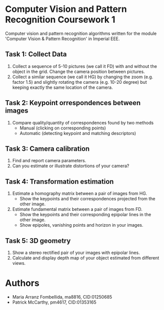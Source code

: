 #  Computer Vision and Pattern Recognition Coursework 1

Computer vision and pattern recognition algorithms written for the module 'Computer Vision & Pattern Recognition' in Imperial EEE.

## Task 1: Collect Data
1. Collect a sequence of 5-10 pictures (we call it FD) with and without the object in the grid. Change the camera position between pictures.
2. Collect a similar sequence (we call it HG) by changing the zoom (e.g. factor 1.5) and slightly rotating the camera (e.g. 10-20 degree) but keeping exactly the same location
of the camera.

## Task 2: Keypoint orrespondences between images
1. Compare quality/quantity of correspondences found by two methods
    - Manual (clicking on corresponding points)
    - Automatic (detecting keypoint and matching descriptors)

## Task 3: Camera calibration
1. Find and report camera parameters.
2. Can you estimate or illustrate distortions of your camera?

## Task 4: Transformation estimation
1. Estimate a homography matrix between a pair of images from HG.
    - Show the keypoints and their correspondences projected from the other image.
2. Estimate fundamental matrix between a pair of images from FD.
    - Show the keypoints and their corresponding epipolar lines in the other image.
    - Show epipoles, vanishing points and horizon in your images.
   
## Task 5: 3D geometry
1. Show a stereo rectified pair of your images with epipolar lines.
2. Calculate and display depth map of your object estimated from different views.

# Authors
- Maria Arranz Fombellida, ma8816, CID:01250685
- Patrick McCarthy, pm4617, CID:01353165
